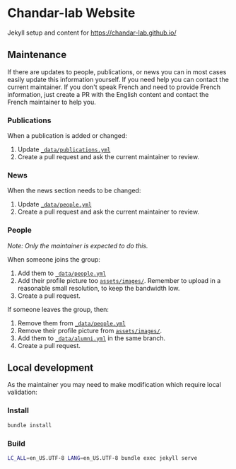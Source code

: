 # Chandar-lab Website

Jekyll setup and content for https://chandar-lab.github.io/

## Maintenance

If there are updates to people, publications, or news you can in most cases easily update this information yourself.
If you need help you can contact the current maintainer. If you don't speak French and need to provide French information,
just create a PR with the English content and contact the French maintainer to help you.

### Publications

When a publication is added or changed:

1. Update [`_data/publications.yml`](https://github.com/chandar-lab/chandar-lab.github.io/edit/master/_data/publications.yml)
2. Create a pull request and ask the current maintainer to review.

### News

When the news section needs to be changed:

1. Update [`_data/people.yml`](https://github.com/chandar-lab/chandar-lab.github.io/edit/master/_data/news.yml)
2. Create a pull request and ask the current maintainer to review.

### People

_Note: Only the maintainer is expected to do this._

When someone joins the group:

1. Add them to [`_data/people.yml`](https://github.com/chandar-lab/chandar-lab.github.io/edit/master/_data/people.yml)
2. Add their profile picture too [`assets/images/`](assets/images/). Remember to upload in a reasonable small resolution, to keep the bandwidth low.
2. Create a pull request.

If someone leaves the group, then:

1. Remove them from [`_data/people.yml`](https://github.com/chandar-lab/chandar-lab.github.io/edit/master/_data/people.yml)
2. Remove their profile picture from [`assets/images/`](assets/images/).
2. Add them to [`_data/alumni.yml`](_data/alumni.yml) in the same branch.
3. Create a pull request.

## Local development

As the maintainer you may need to make modification which require local validation:

### Install

```bash
bundle install
```

### Build

```bash
LC_ALL=en_US.UTF-8 LANG=en_US.UTF-8 bundle exec jekyll serve
```
